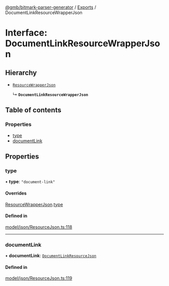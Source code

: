 [@gmb/bitmark-parser-generator](../API.md) / [Exports](../modules.md) / DocumentLinkResourceWrapperJson

# Interface: DocumentLinkResourceWrapperJson

## Hierarchy

- [`ResourceWrapperJson`](ResourceWrapperJson.md)

  ↳ **`DocumentLinkResourceWrapperJson`**

## Table of contents

### Properties

- [type](DocumentLinkResourceWrapperJson.md#type)
- [documentLink](DocumentLinkResourceWrapperJson.md#documentLink)

## Properties

### type

• **type**: ``"document-link"``

#### Overrides

[ResourceWrapperJson](ResourceWrapperJson.md).[type](ResourceWrapperJson.md#type)

#### Defined in

[model/json/ResourceJson.ts:118](https://github.com/getMoreBrain/bitmark-parser-generator/blob/7c62fdc/src/model/json/ResourceJson.ts#L118)

___

### documentLink

• **documentLink**: [`DocumentLinkResourceJson`](DocumentLinkResourceJson.md)

#### Defined in

[model/json/ResourceJson.ts:119](https://github.com/getMoreBrain/bitmark-parser-generator/blob/7c62fdc/src/model/json/ResourceJson.ts#L119)
